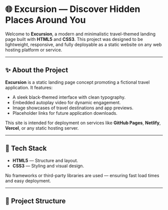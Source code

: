 # 🌐 Excursion — Discover Hidden Places Around You

Welcome to **Excursion**, a modern and minimalistic travel-themed landing page built with **HTML5** and **CSS3**. This project was designed to be lightweight, responsive, and fully deployable as a static website on any web hosting platform or service.

---

## ✨ About the Project

**Excursion** is a static landing page concept promoting a fictional travel application. It features:
- A sleek black-themed interface with clean typography.
- Embedded autoplay video for dynamic engagement.
- Image showcases of travel destinations and app previews.
- Placeholder links for future application downloads.

This site is intended for deployment on services like **GitHub Pages**, **Netlify**, **Vercel**, or any static hosting server.

---

## 🚀 Tech Stack

- **HTML5** — Structure and layout.
- **CSS3** — Styling and visual design.

No frameworks or third-party libraries are used — ensuring fast load times and easy deployment.

---

## 📂 Project Structure

